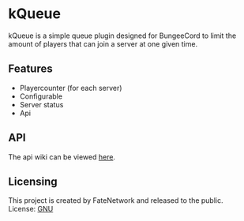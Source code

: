 # kQueue
kQueue is a simple queue plugin designed for BungeeCord to limit the amount of players that can join a server at one given time.

## Features
* Playercounter (for each server)
* Configurable
* Server status
* Api

## API
The api wiki can be viewed [here](https://github.com/HackusatePvP/kQueue/wiki).

## Licensing
This project is created by FateNetwork and released to the public.  
License: [GNU](https://github.com/HackusatePvP/kQueue/blob/master/LICENSE)